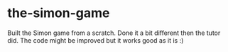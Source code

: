 # the-simon-game
Built the Simon game from a scratch. Done it a bit different then the tutor did. The code might be improved but it works good as it is :)
